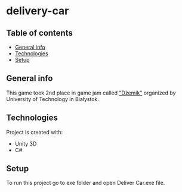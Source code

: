 # delivery-car

## Table of contents
* [General info](#general-info)
* [Technologies](#technologies)
* [Setup](#features)

## General info
This game took 2nd place in game jam called ["Dżemik"](http://dzemik.wi.pb.edu.pl/) organized by University of Technology in Białystok.
	
## Technologies
Project is created with:
* Unity 3D
* C#

## Setup
To run this project go to exe folder and open Deliver Car.exe file.
